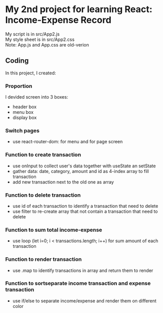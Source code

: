 # My 2nd project for learning React: Income-Expense Record

My script is in src/App2.js <br />
My style sheet is in src/App2.css <br />
Note: App.js and App.css are old-verion

## Coding

In this project, I created:

### Proportion

I devided screen into 3 boxes:
- header box
- menu box
- display box

### Switch pages

- use react-router-dom: <Router> for menu and <Switch> for page screen
  
### Function to create transaction
  
- use onInput to collect user's data together with useState an setState
- gather data: date, category, amount and id as 4-index array to fill transaction
- add new transaction next to the old one as array
  
### Function to delete transaction
  
- use id of each transaction to identify a transaction that need to delete
- use filter to re-create array that not contain a transaction that need to delete
  
### Function to sum total income-expense
- use loop (let i=0; i < transactions.length; i++) for sum amount of each transaction

### Function to render transaction
- use .map to identify transactions in array and return them to render
                                             
### Function to sortseparate income transaction and expense transaction
- use if/else to separate income/expense and render them on different color
